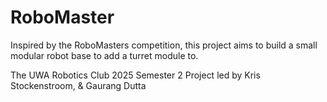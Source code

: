 # RoboMaster
Inspired by the RoboMasters competition, this project aims to build a small modular robot base to add a turret module to.

The UWA Robotics Club 2025 Semester 2 Project led by Kris Stockenstroom, & Gaurang Dutta
